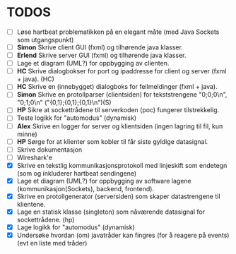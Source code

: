 # TODOS

- [ ] Løse hartbeat problematikken på en elegant måte (med Java Sockets som utgangspunkt)
- [ ] **Simon** Skrive client GUI (fxml) og tilhørende java klasser.
- [ ] **Erlend** Skrive server GUI (fxml) og tilhørende java klasser.
- [ ] Lage et diagram (UML?) for oppbygging av clienten.
- [ ] **HC** Skrive dialogbokser for port og ipaddresse for client og server (fxml + java). (HC)
- [ ] **HC** Skrive en (innebygget) dialogboks for feilmeldinger (fxml + java).
- [ ] **Simon** Skrive en protollparser (clientsiden) for tekststrengene "0;0;0\n", "0;1;0\n" ("{0,1};{0,1};{0,1}\n")(S)
- [ ] **HP** Sikre at sockettrådene til serverkoden (poc) fungerer tilstrekkelig.
- [ ] Teste logikk for "automodus" (dynamisk)
- [ ] **Alex** Skrive en logger for server og klientsiden (ingen lagring til fil, kun minne)
- [ ] **HP** Sørge for at klienter som kobler til får siste gyldige datasignal.
- [ ] Skrive dokumentasjon
- [ ] Wireshark'e
- [x] Skrive en tekstlig kommunikasjonsprotokoll med linjeskift som endetegn (som og inkluderer hartbeat sendingene)
- [x] Lage et diagram (UML?) for oppbygging av software lagene (kommunikasjon(Sockets), backend, frontend).
- [x] Skrive en protollgenerator (serversiden) som skaper datastrengene til klientene.
- [x] Lage en statisk klasse (singleton) som nåværende datasignal for sockettrådene. (hp)
- [x] Lage logikk for "automodus" (dynamisk)
- [x] Undersøke hvordan (om) javatråder kan fingres (for å reagere på events) (evt en liste med tråder)
